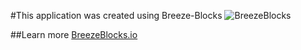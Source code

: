 #This application was created using Breeze-Blocks
<img src="http://i.imgur.com/Mx6Glyv.png" title="BreezeBlocks" alt="BreezeBlocks">

##Learn more
<a href="https://github.com/christianevans214/DrandAndDrop">BreezeBlocks.io</a>
